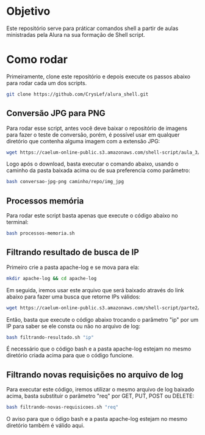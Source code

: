 # Objetivo

Este repositório serve para práticar comandos shell a partir de aulas ministradas pela Alura na sua formação de Shell script.

# Como rodar

Primeiramente, clone este repositório e depois execute os passos abaixo para rodar cada um dos scripts.

```bash
git clone https://github.com/CrysLef/alura_shell.git
```

## Conversão JPG para PNG

Para rodar esse script, antes você deve baixar o repositório de imagens para fazer o teste de conversão, porém, é possível usar em qualquer diretório que contenha alguma imagem com a extensão JPG:

```bash
wget https://caelum-online-public.s3.amazonaws.com/shell-script/aula_3/imagens-novos-livros.zip && unzip imagens-novos-livros.zip 
```

Logo após o download, basta executar o comando abaixo, usando o caminho da pasta baixada acima ou de sua preferencia como parâmetro:

```bash
bash conversao-jpg-png caminho/repo/img_jpg
```
## Processos memória

Para rodar este script basta apenas que execute o código abaixo no terminal:
```bash
bash processos-memoria.sh
```

## Filtrando resultado de busca de IP

Primeiro crie a pasta apache-log e se mova para ela:

```bash
mkdir apache-log && cd apache-log
```
Em seguida, iremos usar este arquivo que será baixado através do link abaixo para fazer uma busca que retorne IPs válidos:

```bash
wget https://caelum-online-public.s3.amazonaws.com/shell-script/parte2/aula_1/apache.log
```

Então, basta que execute o código abaixo trocando o parâmetro "ip" por um IP para saber se ele consta ou não no arquivo de log:

```bash
bash filtrando-resultado.sh "ip"
```

É necessário que o código bash e a pasta apache-log estejam no mesmo diretório criada acima para que o código funcione.

## Filtrando novas requisições no arquivo de log

Para executar este código, iremos utilizar o mesmo arquivo de log baixado acima, basta substituir o parâmetro "req" por GET, PUT, POST ou DELETE:

```bash
bash filtrando-novas-requisicoes.sh "req"
```
O aviso para que o ódigo bash e a pasta apache-log estejam no mesmo diretório também é válido aqui.
